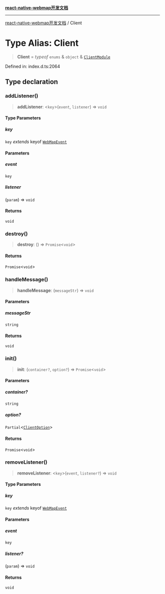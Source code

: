 [**react-native-webmap开发文档**](../README.md)

***

[react-native-webmap开发文档](../globals.md) / Client

# Type Alias: Client

> **Client** = *typeof* `enums` & `object` & [`ClientModule`](../interfaces/ClientModule.md)

Defined in: index.d.ts:2064

## Type declaration

### addListener()

> **addListener**: \<`key`\>(`event`, `listener`) => `void`

#### Type Parameters

##### key

`key` *extends* keyof [`WebMapEvent`](../interfaces/WebMapEvent.md)

#### Parameters

##### event

`key`

##### listener

(`param`) => `void`

#### Returns

`void`

### destroy()

> **destroy**: () => `Promise`\<`void`\>

#### Returns

`Promise`\<`void`\>

### handleMessage()

> **handleMessage**: (`messageStr`) => `void`

#### Parameters

##### messageStr

`string`

#### Returns

`void`

### init()

> **init**: (`container?`, `option?`) => `Promise`\<`void`\>

#### Parameters

##### container?

`string`

##### option?

`Partial`\<[`ClientOption`](../interfaces/ClientOption.md)\>

#### Returns

`Promise`\<`void`\>

### removeListener()

> **removeListener**: \<`key`\>(`event`, `listener?`) => `void`

#### Type Parameters

##### key

`key` *extends* keyof [`WebMapEvent`](../interfaces/WebMapEvent.md)

#### Parameters

##### event

`key`

##### listener?

(`param`) => `void`

#### Returns

`void`
